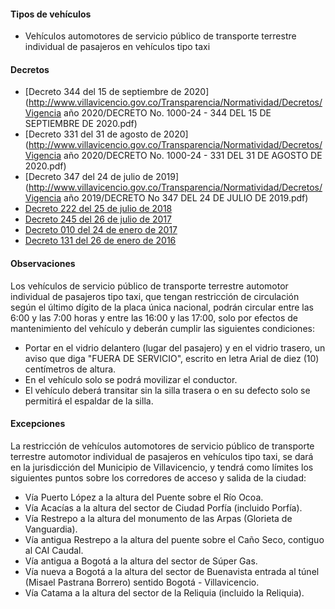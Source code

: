#### Tipos de vehículos

- Vehículos automotores de servicio público de transporte terrestre individual de pasajeros en vehículos tipo taxi

#### Decretos

- [Decreto 344 del 15 de septiembre de 2020](http://www.villavicencio.gov.co/Transparencia/Normatividad/Decretos/Vigencia año 2020/DECRETO No. 1000-24 - 344 DEL 15 DE SEPTIEMBRE DE 2020.pdf)
- [Decreto 331 del 31 de agosto de 2020](http://www.villavicencio.gov.co/Transparencia/Normatividad/Decretos/Vigencia año 2020/DECRETO No. 1000-24 - 331 DEL 31 DE AGOSTO DE 2020.pdf)
- [Decreto 347 del 24 de julio de 2019](http://www.villavicencio.gov.co/Transparencia/Normatividad/Decretos/Vigencia año 2019/DECRETO No 347 DEL 24 DE JULIO DE 2019.pdf)
- [Decreto 222 del 25 de julio de 2018](/villavicencio/decreto-222-del-25-de-julio-de-2018.pdf)
- [Decreto 245 del 26 de julio de 2017](/villavicencio/decreto-245-del-26-de-julio-de-2017.pdf)
- [Decreto 010 del 24 de enero de 2017](/villavicencio/decreto-010-del-24-de-enero-de-2017.pdf)
- [Decreto 131 del 26 de enero de 2016](/villavicencio/decreto-131-del-26-de-enero-de-2016.pdf)

#### Observaciones

Los vehículos de servicio público de transporte terrestre automotor individual de pasajeros tipo taxi, que tengan restricción de circulación según el último dígito de la placa única nacional, podrán circular entre las 6:00 y las 7:00 horas y entre las 16:00 y las 17:00, solo por efectos de mantenimiento del vehículo y deberán cumplir las siguientes condiciones:

- Portar en el vidrio delantero (lugar del pasajero) y en el vidrio trasero, un aviso que diga "FUERA DE SERVICIO", escrito en letra Arial de diez (10) centímetros de altura.
- En el vehículo solo se podrá movilizar el conductor.
- El vehículo deberá transitar sin la silla trasera o en su defecto solo se permitirá el espaldar de la silla.

#### Excepciones

La restricción de vehículos automotores de servicio público de transporte terrestre automotor individual de pasajeros en vehículos tipo taxi, se dará en la jurisdicción del Municipio de Villavicencio, y tendrá como límites los siguientes puntos sobre los corredores de acceso y salida de la ciudad:

- Vía Puerto López a la altura del Puente sobre el Río Ocoa.
- Vía Acacías a la altura del sector de Ciudad Porfía (incluido Porfía).
- Vía Restrepo a la altura del monumento de las Arpas (Glorieta de Vanguardia).
- Vía antigua Restrepo a la altura del puente sobre el Caño Seco, contiguo al CAI Caudal.
- Vía antigua a Bogotá a la altura del sector de Súper Gas.
- Vía nueva a Bogotá a la altura del sector de Buenavista entrada al túnel (Misael Pastrana Borrero) sentido Bogotá - Villavicencio.
- Vía Catama a la altura del sector de la Reliquia (incluido la Reliquia).

